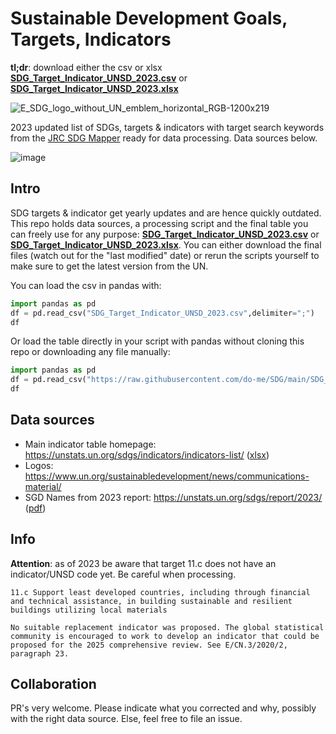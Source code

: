 # Sustainable Development Goals, Targets, Indicators
**tl;dr**: download either the csv or xlsx **[SDG_Target_Indicator_UNSD_2023.csv](SDG_Target_Indicator_UNSD_2023.csv)** or **[SDG_Target_Indicator_UNSD_2023.xlsx](SDG_Target_Indicator_UNSD_2023.xlsx)**

![E_SDG_logo_without_UN_emblem_horizontal_RGB-1200x219](https://github.com/do-me/SDG/assets/47481567/51f39727-b565-428e-8620-faceaf219ab3)

2023 updated list of SDGs, targets &amp; indicators with target search keywords from the [JRC SDG Mapper](https://knowsdgs.jrc.ec.europa.eu/sdgmapper#api) ready for data processing. Data sources below.

![image](https://github.com/do-me/SDG/assets/47481567/a915ec54-b5b3-4de0-a64c-28f2053149bf)


## Intro
SDG targets & indicator get yearly updates and are hence quickly outdated.
This repo holds data sources, a processing script and the final table you can freely use for any purpose: **[SDG_Target_Indicator_UNSD_2023.csv](SDG_Target_Indicator_UNSD_2023.csv)** or **[SDG_Target_Indicator_UNSD_2023.xlsx](SDG_Target_Indicator_UNSD_2023.xlsx)**. You can either download the final files (watch out for the "last modified" date) or rerun the scripts yourself to make sure to get the latest version from the UN.

You can load the csv in pandas with:

```python
import pandas as pd
df = pd.read_csv("SDG_Target_Indicator_UNSD_2023.csv",delimiter=";")
df
```

Or load the table directly in your script with pandas without cloning this repo or downloading any file manually:

```python
import pandas as pd
df = pd.read_csv("https://raw.githubusercontent.com/do-me/SDG/main/SDG_Target_Indicator_UNSD_2023.csv",delimiter=";")
df
```

## Data sources 
- Main indicator table homepage: https://unstats.un.org/sdgs/indicators/indicators-list/ ([xlsx](https://unstats.un.org/sdgs/indicators/Global%20Indicator%20Framework%20after%202023%20refinement.English.xlsx))
- Logos: https://www.un.org/sustainabledevelopment/news/communications-material/
- SGD Names from 2023 report: https://unstats.un.org/sdgs/report/2023/ ([pdf](https://unstats.un.org/sdgs/report/2023/The-Sustainable-Development-Goals-Report-2023.pdf))

## Info
**Attention**: as of 2023 be aware that target 11.c does not have an indicator/UNSD code yet. Be careful when processing.
```
11.c Support least developed countries, including through financial and technical assistance, in building sustainable and resilient buildings utilizing local materials

No suitable replacement indicator was proposed. The global statistical community is encouraged to work to develop an indicator that could be proposed for the 2025 comprehensive review. See E/CN.3/2020/2, paragraph 23.
```

## Collaboration 
PR's very welcome. Please indicate what you corrected and why, possibly with the right data source. Else, feel free to file an issue.
